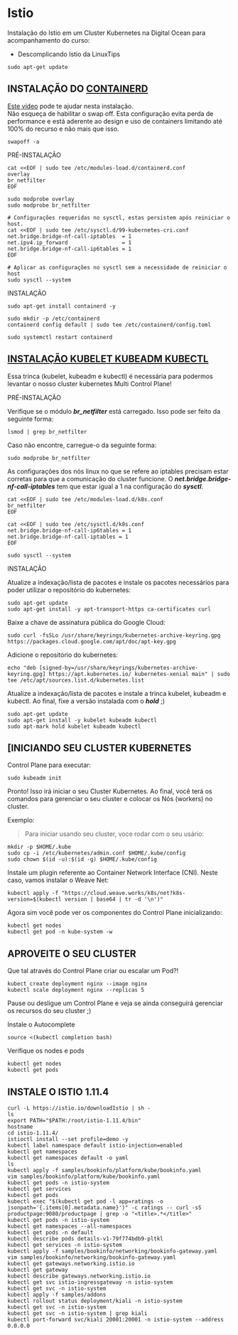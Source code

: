 # Istio
Instalação do Istio em um Cluster Kubernetes na Digital Ocean para acompanhamento do curso:

- Descomplicando Istio da LinuxTips

```console
sudo apt-get update
```

## INSTALAÇÃO DO [CONTAINERD](https://kubernetes.io/docs/setup/production-environment/container-runtimes/)
[Este vídeo](https://www.youtube.com/watch?v=DXw6NODrIpc) pode te ajudar nesta instalação.  
Não esqueça de habilitar o swap off. Esta configuração evita perda de performance e está aderente ao design e uso de containers limitando até 100% do recurso e não mais que isso. 

```console
swapoff -a

```

PRÉ-INSTALAÇÃO  

```console
cat <<EOF | sudo tee /etc/modules-load.d/containerd.conf
overlay
br_netfilter
EOF

sudo modprobe overlay
sudo modprobe br_netfilter

# Configurações requeridas no sysctl, estas persistem após reiniciar o host.
cat <<EOF | sudo tee /etc/sysctl.d/99-kubernetes-cri.conf
net.bridge.bridge-nf-call-iptables  = 1
net.ipv4.ip_forward                 = 1
net.bridge.bridge-nf-call-ip6tables = 1
EOF

# Aplicar as configurações no sysctl sem a necessidade de reiniciar o host
sudo sysctl --system
```
INSTALAÇÃO  

```console
sudo apt-get install containerd -y
	
sudo mkdir -p /etc/containerd
containerd config default | sudo tee /etc/containerd/config.toml

sudo systemctl restart containerd
```
## [INSTALAÇÃO KUBELET KUBEADM KUBECTL](https://kubernetes.io/docs/setup/production-environment/tools/kubeadm/install-kubeadm/)

Essa trinca (kubelet, kubeadm e kubectl) é necessária para podermos levantar o nosso cluster kubernetes Multi Control Plane!

PRÉ-INSTALAÇÃO  

Verifique se o módulo ***br_netfilter*** está carregado. Isso pode ser feito da seguinte forma:

```console
lsmod | grep br_netfilter
```

Caso não encontre, carregue-o da seguinte forma:
```console
sudo modprobe br_netfilter
```
As configurações dos nós linux no que se refere ao iptables precisam estar corretas para que a comunicação do cluster funcione. O ***net.bridge.bridge-nf-call-iptables*** tem que estar igual a 1 na configuração do ***sysctl***. 

```console
cat <<EOF | sudo tee /etc/modules-load.d/k8s.conf
br_netfilter
EOF

cat <<EOF | sudo tee /etc/sysctl.d/k8s.conf
net.bridge.bridge-nf-call-ip6tables = 1
net.bridge.bridge-nf-call-iptables = 1
EOF

sudo sysctl --system
```  
INSTALAÇÃO  

Atualize a indexação/lista de pacotes e instale os pacotes necessários para poder utilizar o repositório do kubernetes:

```console
sudo apt-get update
sudo apt-get install -y apt-transport-https ca-certificates curl
```  

Baixe a chave de assinatura pública do Google Cloud:
```console
sudo curl -fsSLo /usr/share/keyrings/kubernetes-archive-keyring.gpg https://packages.cloud.google.com/apt/doc/apt-key.gpg
```

Adicione o repositório do kubernetes:
```console
echo "deb [signed-by=/usr/share/keyrings/kubernetes-archive-keyring.gpg] https://apt.kubernetes.io/ kubernetes-xenial main" | sudo tee /etc/apt/sources.list.d/kubernetes.list
```
Atualize a indexação/lista de pacotes e instale a trinca kubelet, kubeadm e kubectl. Ao final, fixe a versão instalada com o ***hold*** ;)
```console
sudo apt-get update
sudo apt-get install -y kubelet kubeadm kubectl
sudo apt-mark hold kubelet kubeadm kubectl
```
## [INICIANDO SEU CLUSTER KUBERNETES 

Control Plane para executar:
```console
sudo kubeadm init
```
Pronto! Isso irá iniciar o seu Cluster Kubernetes.
Ao final, você terá os comandos para gerenciar o seu cluster e colocar os Nós (workers) no cluster.  

Exemplo:

>Para iniciar usando seu cluster, voce rodar com o seu usário:

```console
mkdir -p $HOME/.kube
sudo cp -i /etc/kubernetes/admin.conf $HOME/.kube/config
sudo chown $(id -u):$(id -g) $HOME/.kube/config
```
Instale um plugin referente ao Container Network Interface (CNI). Neste caso, vamos instalar o Weave Net:
```console
kubectl apply -f "https://cloud.weave.works/k8s/net?k8s-version=$(kubectl version | base64 | tr -d '\n')"
```
Agora sim você pode ver os componentes do Control Plane inicializando:
```console
kubectl get nodes
kubectl get pod -n kube-system -w
```
## APROVEITE O SEU CLUSTER

Que tal através do Control Plane criar ou escalar um Pod?!
```console
kubect create deployment nginx --image nginx
kubectl scale deployment nginx --replicas 5
```

Pause ou desligue um Control Plane e veja se ainda conseguirá gerenciar os recursos do seu cluster ;)

Instale o Autocomplete
```console
source <(kubectl completion bash)
```
Verifique os nodes e pods
```console
kubectl get nodes
kubectl get pods
```
## INSTALE O ISTIO 1.11.4
```console
curl -L https://istio.io/downloadIstio | sh -
ls
export PATH="$PATH:/root/istio-1.11.4/bin"
hostname
cd istio-1.11.4/
istioctl install --set profile=demo -y
kubectl label namespace default istio-injection=enabled
kubectl get namespaces 
kubectl get namespaces default -o yaml
ls
kubectl apply -f samples/bookinfo/platform/kube/bookinfo.yaml
vim samples/bookinfo/platform/kube/bookinfo.yaml
kubectl get pods -n istio-system
kubectl get services
kubectl get pods
kubectl exec "$(kubectl get pod -l app=ratings -o jsonpath='{.items[0].metadata.name}')" -c ratings -- curl -sS productpage:9080/productpage | grep -o "<title>.*</title>"
kubectl get pods -n istio-system
kubectl get namespaces --all-namespaces
kubectl get pods -n default 
kubectl describe pods details-v1-79f774bdb9-pltkl
kubectl get services -n istio-system 
kubectl apply -f samples/bookinfo/networking/bookinfo-gateway.yaml
vim samples/bookinfo/networking/bookinfo-gateway.yaml
kubectl get gateways.networking.istio.io 
kubectl get gateway
kubectl describe gateways.networking.istio.io 
kubectl get svc istio-ingressgateway -n istio-system
kubectl get svc -n istio-system 
kubectl apply -f samples/addons
kubectl rollout status deployment/kiali -n istio-system
kubectl get svc -n istio-system 
kubectl get svc -n istio-system | grep kiali
kubectl port-forward svc/kiali 20001:20001 -n istio-system --address 0.0.0.0
```
